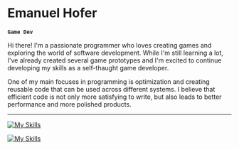 # Emanuel Hofer
**`Game Dev`**

Hi there! I'm a passionate programmer who loves creating games and exploring the world of software development. While I'm still learning a lot, I've already created several game prototypes and I'm excited to continue developing my skills as a self-thaught game developer.

One of my main focuses in programming is optimization and creating reusable code that can be used across different systems. I believe that efficient code is not only more satisfying to write, but also leads to better performance and more polished products.

<hr />

[![My Skills](https://skillicons.dev/icons?i=unreal,cpp,unity,visualstudio,gamemakerstudio,blender,autocad,ableton)](https://skillicons.dev)

[![My Skills](https://skillicons.dev/icons?i=html,css,js,bootstrap,vscode,idea,py)](https://skillicons.dev)
